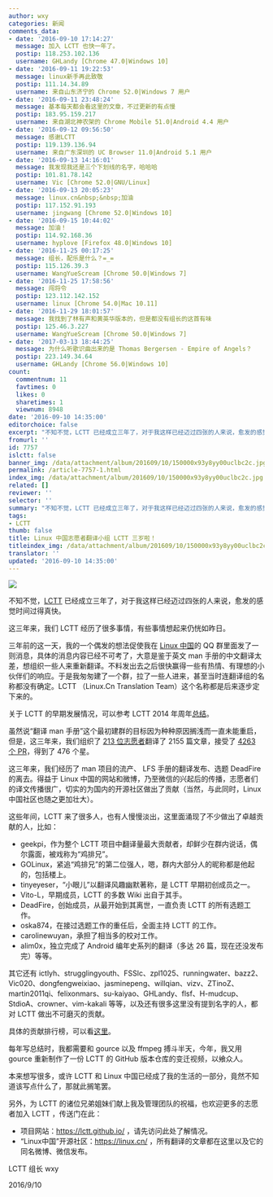 ```yaml
---
author: wxy
categories: 新闻
comments_data:
- date: '2016-09-10 17:14:27'
  message: 加入 LCTT 也快一年了。
  postip: 118.253.102.136
  username: GHLandy [Chrome 47.0|Windows 10]
- date: '2016-09-11 19:22:53'
  message: linux新手再此致敬
  postip: 111.14.34.89
  username: 来自山东济宁的 Chrome 52.0|Windows 7 用户
- date: '2016-09-11 23:48:24'
  message: 基本每天都会看这里的文章，不过更新的有点慢
  postip: 183.95.159.217
  username: 来自湖北神农架的 Chrome Mobile 51.0|Android 4.4 用户
- date: '2016-09-12 09:56:50'
  message: 感谢LCTT
  postip: 119.139.136.94
  username: 来自广东深圳的 UC Browser 11.0|Android 5.1 用户
- date: '2016-09-13 14:16:01'
  message: 我发现我还是三个下划线的名字，哈哈哈
  postip: 101.81.78.142
  username: Vic [Chrome 52.0|GNU/Linux]
- date: '2016-09-13 20:05:23'
  message: linux.cn&nbsp;&nbsp;加油
  postip: 117.152.91.193
  username: jingwang [Chrome 52.0|Windows 10]
- date: '2016-09-15 10:44:02'
  message: 加油！
  postip: 114.92.168.36
  username: hyplove [Firefox 48.0|Windows 10]
- date: '2016-11-25 00:17:25'
  message: 组长，配乐是什么？=_=
  postip: 115.126.39.3
  username: WangYueScream [Chrome 50.0|Windows 7]
- date: '2016-11-25 17:58:56'
  message: 闯将令
  postip: 123.112.142.152
  username: linux [Chrome 54.0|Mac 10.11]
- date: '2016-11-29 18:01:57'
  message: 我找到了林有声和黄英华版本的，但是都没有组长的这首有味
  postip: 125.46.3.227
  username: WangYueScream [Chrome 50.0|Windows 7]
- date: '2017-03-13 18:44:25'
  message: 为什么听歌识曲出来的是 Thomas Bergersen - Empire of Angels？
  postip: 223.149.34.64
  username: GHLandy [Chrome 56.0|Windows 10]
count:
  commentnum: 11
  favtimes: 0
  likes: 0
  sharetimes: 1
  viewnum: 8948
date: '2016-09-10 14:35:00'
editorchoice: false
excerpt: "不知不觉，LCTT 已经成立三年了，对于我这样已经迈过四张的人来说，愈发的感觉时间过得真快。\r\n这三年来，我们 LCTT 经历了很多事情，有些事情想起来仍恍如昨日。"
fromurl: ''
id: 7757
islctt: false
banner_img: /data/attachment/album/201609/10/150000x93y8yy00uclbc2c.jpg
permalink: /article-7757-1.html
index_img: /data/attachment/album/201609/10/150000x93y8yy00uclbc2c.jpg
related: []
reviewer: ''
selector: ''
summary: "不知不觉，LCTT 已经成立三年了，对于我这样已经迈过四张的人来说，愈发的感觉时间过得真快。\r\n这三年来，我们 LCTT 经历了很多事情，有些事情想起来仍恍如昨日。"
tags:
- LCTT
thumb: false
title: Linux 中国志愿者翻译小组 LCTT 三岁啦！
titleindex_img: /data/attachment/album/201609/10/150000x93y8yy00uclbc2c.jpg
translator: ''
updated: '2016-09-10 14:35:00'
---
```


![](/data/attachment/album/201609/10/150000x93y8yy00uclbc2c.jpg)


不知不觉，[LCTT](http://lctt.github.io/) 已经成立三年了，对于我这样已经迈过四张的人来说，愈发的感觉时间过得真快。


这三年来，我们 LCTT 经历了很多事情，有些事情想起来仍恍如昨日。


三年前的这一天，我的一个偶发的想法促使我在 [Linux 中国](https://linux.cn/)的 QQ 群里面发了一则消息，具体的消息内容已经不可考了，大意是鉴于英文 man 手册的中文翻译太差，想组织一些人来重新翻译。不料发出去之后很快赢得一些有热情、有理想的小伙伴们的响应。于是我匆匆建了一个群，拉了一些人进来，甚至当时连翻译组的名称都没有确定。LCTT （Linux.Cn Translation Team）这个名称都是后来逐步定下来的。


关于 LCTT 的早期发展情况，可以参考 LCTT 2014 年周年[总结](http://linux.cn/article-3784-1.html)。


虽然说“翻译 man 手册”这个最初建群的目标因为种种原因搁浅而一直未能重启，但是，这三年来，我们组织了 [213 位志愿者](https://github.com/LCTT/TranslateProject/graphs/contributors)翻译了 2155 篇文章，接受了 [4263 个 PR](https://github.com/LCTT/TranslateProject/pulls?q=is%3Apr+is%3Aclosed)，得到了 476 个星。


这三年来，我们经历了 man 项目的流产、 LFS 手册的翻译发布、选题 DeadFire 的离去。得益于 Linux 中国的网站和微博，乃至微信的兴起后的传播，志愿者们的译文传播很广，切实的为国内的开源社区做出了贡献（当然，与此同时，Linux 中国社区也随之更加壮大）。


这些年间，LCTT 来了很多人，也有人慢慢淡出，这里面涌现了不少做出了卓越贡献的人，比如：


* geekpi，作为整个 LCTT 项目中翻译量最大贡献者，却鲜少在群内说话，偶尔露面，被戏称为“鸡排兄”。
* GOLinux，紧追“鸡排兄”的第二位强人，嗯，群内大部分人的昵称都是他起的，包括楼上。
* tinyeyeser，“小眼儿”以翻译风趣幽默著称，是 LCTT 早期初创成员之一。
* Vito-L，早期成员，LCTT 的多数 Wiki 出自于其手。
* DeadFire，创始成员，从最开始到其离世，一直负责 LCTT 的所有选题工作。
* oska874，在接过选题工作的重任后，全面主持 LCTT 的工作。
* carolinewuyan，承担了相当多的校对工作。
* alim0x，独立完成了 Android 编年史系列的翻译（多达 26 篇，现在还没发布完）等等。


其它还有 ictlyh、strugglingyouth、FSSlc、zpl1025、runningwater、bazz2、Vic020、dongfengweixiao、jasminepeng、willqian、vizv、ZTinoZ、martin2011qi、felixonmars、su-kaiyao、GHLandy、flsf、H-mudcup、StdioA、crowner、vim-kakali 等等，以及还有很多这里没有提到名字的人，都对 LCTT 做出不可磨灭的贡献。


具体的贡献排行榜，可以看[这里](https://github.com/LCTT/TranslateProject/graphs/contributors)。


每年写总结时，我都需要和 gource 以及 ffmpeg 搏斗半天，今年，我又用 gource 重新制作了一份 LCTT 的 GitHub 版本仓库的变迁视频，以飨众人。







本来想写很多，或许 LCTT 和 Linux 中国已经成了我的生活的一部分，竟然不知道该写点什么了，那就此搁笔罢。


另外，为 LCTT 的诸位兄弟姐妹们献上我及管理团队的祝福，也欢迎更多的志愿者加入 LCTT ，传送门在此：


* 项目网站：<https://lctt.github.io/> ，请先访问此处了解情况。
* “Linux中国”开源社区：<https://linux.cn/> ，所有翻译的文章都在这里以及它的同名微博、微信发布。


LCTT 组长 wxy


2016/9/10